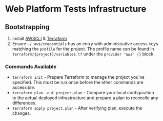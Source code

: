 # Web Platform Tests Infrastructure

## Bootstrapping

1. Install [AWSCLI] & [Terraform]
2. Ensure `~/.aws/credentials` has an entry with administrative access keys
   matching the `profile` for the project. The profile name can be found in
   `terraform/{project}/variables.tf` under the `provider "aws" {}` block.

### Commands Available

- `terraform init` - Prepare Terraform to manage the project you've specified.
  This must be run once before the other commands are accessible.
- `terraform plan -out project.plan` - Compare your local configuration to the
  actual deployed infrastructure and prepare a plan to reconcile any
  differences.
- `terraform apply project.plan` - After verifying plan, execute the changes.

[AWSCLI]: http://docs.aws.amazon.com/cli/latest/userguide/installing.html
[Terraform]: https://www.terraform.io/downloads.html
